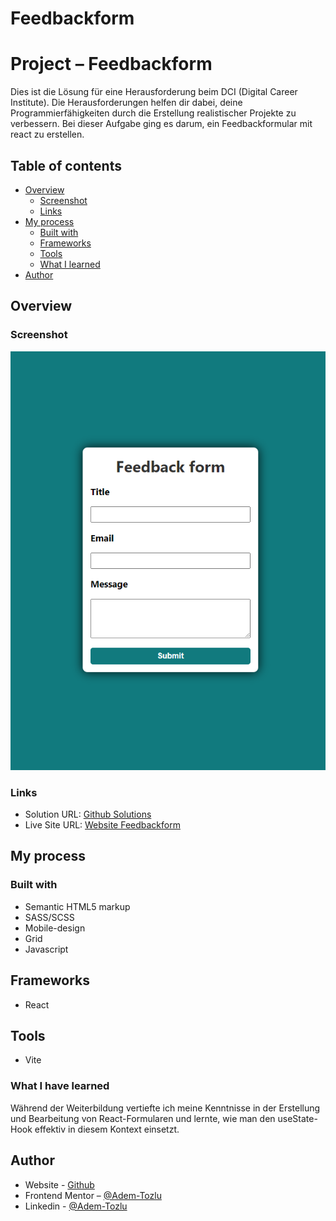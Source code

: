 # Feedbackform

# Project – Feedbackform

Dies ist die Lösung für eine Herausforderung beim DCI (Digital Career Institute). Die Herausforderungen helfen dir dabei, deine Programmierfähigkeiten durch die Erstellung realistischer Projekte zu verbessern. Bei dieser Aufgabe ging es darum, ein Feedbackformular mit react zu erstellen.


## Table of contents

- [Overview](#overview)
  - [Screenshot](#screenshot)
  - [Links](#links)
- [My process](#my-process)
  - [Built with](#built-with)
  - [Frameworks](#frameworks)
  - [Tools](#tools)
  - [What I learned](#what-i-learned)
- [Author](#author)



## Overview

### Screenshot

![Screenshot](images/screenshot.png)




### Links

- Solution URL: [Github Solutions](https://github.com/Adem-Tozlu/Project-Feedbackform)
- Live Site URL: [Website Feedbackform](https://project-feedbackform.vercel.app/)

## My process

### Built with

- Semantic HTML5 markup
- SASS/SCSS
- Mobile-design
- Grid
- Javascript

## Frameworks
 - React

## Tools
 - Vite
### What I have learned

Während der Weiterbildung vertiefte ich meine Kenntnisse in der Erstellung und Bearbeitung von React-Formularen und lernte, wie man den useState-Hook effektiv in diesem Kontext einsetzt.

## Author

- Website - [Github](https://github.com/Adem-Tozlu)
- Frontend Mentor – [@Adem-Tozlu](https://www.frontendmentor.io/profile/Adem-Tozlu)
- Linkedin - [@Adem-Tozlu](https://www.linkedin.com/in/adem-tozlu-8906b52a5)